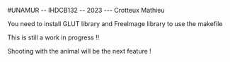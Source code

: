 #UNAMUR -- IHDCB132 -- 2023 --- Crotteux Mathieu

You need to install GLUT library and FreeImage library to use the makefile

This is still a work in progress !! 

Shooting with the animal will be the next feature !
